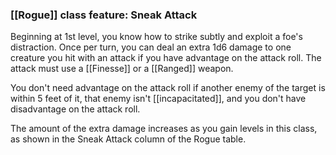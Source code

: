 ### [[Rogue]] class feature: Sneak Attack

Beginning at 1st level, you know how to strike subtly and exploit a foe's distraction. Once per turn, you can deal an extra 1d6 damage to one creature you hit with an attack if you have advantage on the attack roll. The attack must use a [[Finesse]] or a [[Ranged]] weapon.

You don't need advantage on the attack roll if another enemy of the target is within 5 feet of it, that enemy isn't [[incapacitated]], and you don't have disadvantage on the attack roll.

The amount of the extra damage increases as you gain levels in this class, as shown in the Sneak Attack column of the Rogue table.
